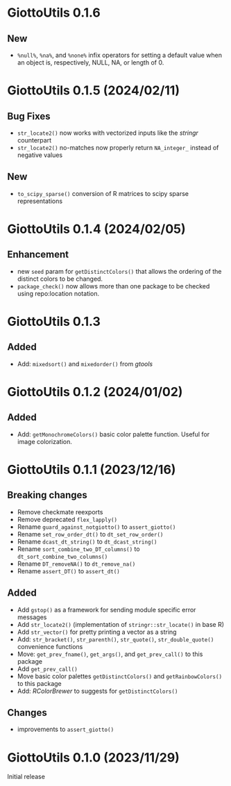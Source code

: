 
# GiottoUtils 0.1.6

## New
- `%null%`, `%na%`, and `%none%` infix operators for setting a default value when an object is, respectively, NULL, NA, or length of 0.


# GiottoUtils 0.1.5 (2024/02/11)

## Bug Fixes
- `str_locate2()` now works with vectorized inputs like the *stringr* counterpart
- `str_locate2()` no-matches now properly return `NA_integer_` instead of negative values

## New
- `to_scipy_sparse()` conversion of R matrices to scipy sparse representations

# GiottoUtils 0.1.4 (2024/02/05)

## Enhancement
- new `seed` param for `getDistinctColors()` that allows the ordering of the distinct colors to be changed.
- `package_check()` now allows more than one package to be checked using repo:location notation.



# GiottoUtils 0.1.3

## Added
- Add: `mixedsort()` and `mixedorder()` from *gtools*

# GiottoUtils 0.1.2 (2024/01/02)

## Added
- Add: `getMonochromeColors()` basic color palette function. Useful for image colorization.


# GiottoUtils 0.1.1 (2023/12/16)

## Breaking changes
- Remove checkmate reexports
- Remove deprecated `flex_lapply()`
- Rename `guard_against_notgiotto()` to `assert_giotto()`
- Rename `set_row_order_dt()` to `dt_set_row_order()`
- Rename `dcast_dt_string()` to `dt_dcast_string()`
- Rename `sort_combine_two_DT_columns()` to `dt_sort_combine_two_columns()`
- Rename `DT_removeNA()` to `dt_remove_na()`
- Rename `assert_DT()` to `assert_dt()`

## Added
- Add `gstop()` as a framework for sending module specific error messages
- Add `str_locate2()` (implementation of `stringr::str_locate()` in base R)
- Add `str_vector()` for pretty printing a vector as a string
- Add: `str_bracket()`, `str_parenth()`, `str_quote()`, `str_double_quote()` convenience functions
- Move: `get_prev_fname()`, `get_args()`, and `get_prev_call()` to this package
- Add `get_prev_call()`
- Move basic color palettes `getDistinctColors()` and `getRainbowColors()` to this package
- Add: *RColorBrewer* to suggests for `getDistinctColors()`

## Changes
- improvements to `assert_giotto()`




# GiottoUtils 0.1.0 (2023/11/29)

Initial release
